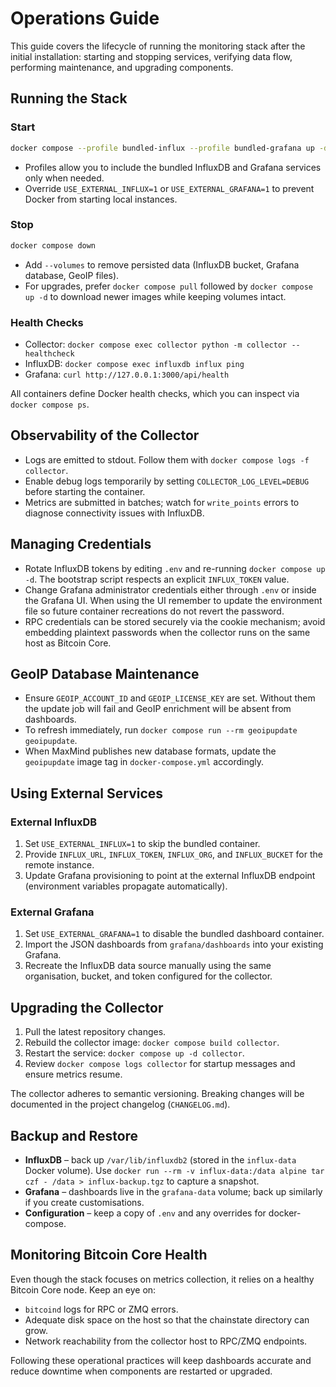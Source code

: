# Operations Guide

This guide covers the lifecycle of running the monitoring stack after the initial
installation: starting and stopping services, verifying data flow, performing maintenance,
and upgrading components.

## Running the Stack

### Start

```bash
docker compose --profile bundled-influx --profile bundled-grafana up -d
```

* Profiles allow you to include the bundled InfluxDB and Grafana services only when needed.
* Override `USE_EXTERNAL_INFLUX=1` or `USE_EXTERNAL_GRAFANA=1` to prevent Docker from
  starting local instances.

### Stop

```bash
docker compose down
```

* Add `--volumes` to remove persisted data (InfluxDB bucket, Grafana database, GeoIP files).
* For upgrades, prefer `docker compose pull` followed by `docker compose up -d` to download
  newer images while keeping volumes intact.

### Health Checks

* Collector: `docker compose exec collector python -m collector --healthcheck`
* InfluxDB: `docker compose exec influxdb influx ping`
* Grafana: `curl http://127.0.0.1:3000/api/health`

All containers define Docker health checks, which you can inspect via `docker compose ps`.

## Observability of the Collector

* Logs are emitted to stdout. Follow them with `docker compose logs -f collector`.
* Enable debug logs temporarily by setting `COLLECTOR_LOG_LEVEL=DEBUG` before starting the
  container.
* Metrics are submitted in batches; watch for `write_points` errors to diagnose connectivity
  issues with InfluxDB.

## Managing Credentials

* Rotate InfluxDB tokens by editing `.env` and re-running `docker compose up -d`. The
  bootstrap script respects an explicit `INFLUX_TOKEN` value.
* Change Grafana administrator credentials either through `.env` or inside the Grafana UI.
  When using the UI remember to update the environment file so future container recreations
  do not revert the password.
* RPC credentials can be stored securely via the cookie mechanism; avoid embedding plaintext
  passwords when the collector runs on the same host as Bitcoin Core.

## GeoIP Database Maintenance

* Ensure `GEOIP_ACCOUNT_ID` and `GEOIP_LICENSE_KEY` are set. Without them the update job will
  fail and GeoIP enrichment will be absent from dashboards.
* To refresh immediately, run `docker compose run --rm geoipupdate geoipupdate`.
* When MaxMind publishes new database formats, update the `geoipupdate` image tag in
  `docker-compose.yml` accordingly.

## Using External Services

### External InfluxDB

1. Set `USE_EXTERNAL_INFLUX=1` to skip the bundled container.
2. Provide `INFLUX_URL`, `INFLUX_TOKEN`, `INFLUX_ORG`, and `INFLUX_BUCKET` for the remote
   instance.
3. Update Grafana provisioning to point at the external InfluxDB endpoint (environment
   variables propagate automatically).

### External Grafana

1. Set `USE_EXTERNAL_GRAFANA=1` to disable the bundled dashboard container.
2. Import the JSON dashboards from `grafana/dashboards` into your existing Grafana.
3. Recreate the InfluxDB data source manually using the same organisation, bucket, and token
   configured for the collector.

## Upgrading the Collector

1. Pull the latest repository changes.
2. Rebuild the collector image: `docker compose build collector`.
3. Restart the service: `docker compose up -d collector`.
4. Review `docker compose logs collector` for startup messages and ensure metrics resume.

The collector adheres to semantic versioning. Breaking changes will be documented in the
project changelog (`CHANGELOG.md`).

## Backup and Restore

* **InfluxDB** – back up `/var/lib/influxdb2` (stored in the `influx-data` Docker volume).
  Use `docker run --rm -v influx-data:/data alpine tar czf - /data > influx-backup.tgz` to
  capture a snapshot.
* **Grafana** – dashboards live in the `grafana-data` volume; back up similarly if you create
  customisations.
* **Configuration** – keep a copy of `.env` and any overrides for docker-compose.

## Monitoring Bitcoin Core Health

Even though the stack focuses on metrics collection, it relies on a healthy Bitcoin Core
node. Keep an eye on:

* `bitcoind` logs for RPC or ZMQ errors.
* Adequate disk space on the host so that the chainstate directory can grow.
* Network reachability from the collector host to RPC/ZMQ endpoints.

Following these operational practices will keep dashboards accurate and reduce downtime when
components are restarted or upgraded.
